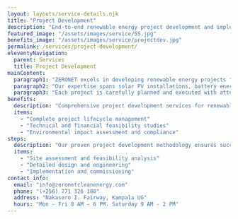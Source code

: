 ```yaml
---
layout: layouts/service-details.njk
title: "Project Development"
description: "End-to-end renewable energy project development and implementation services."
featured_image: "/assets/images/service/55.jpg"
benefits_image: "/assets/images/service/projectdev.jpg"
permalink: /services/project-development/
eleventyNavigation:
  parent: Services
  title: Project Development
mainContent:
  paragraph1: "ZERONET excels in developing renewable energy projects from concept to completion. Our project development team manages every aspect of your sustainable energy initiative, including site assessment, design optimization, permitting, and grid integration. We ensure seamless execution while maintaining focus on cost-effectiveness and environmental responsibility."
  paragraph2: "Our expertise spans solar PV installations, battery energy storage systems (BESS), and clean cooking solutions. We handle complex technical challenges, regulatory requirements, and stakeholder management to deliver successful project outcomes."
  paragraph3: "Each project is carefully planned and executed with attention to detail, ensuring optimal performance, regulatory compliance, and maximum return on investment. Our integrated approach considers both immediate needs and long-term sustainability goals."
benefits:
  description: "Comprehensive project development services for renewable energy initiatives."
  items:
    - "Complete project lifecycle management"
    - "Technical and financial feasibility studies"
    - "Environmental impact assessment and compliance"
steps:
  description: "Our proven project development methodology ensures success."
  items:
    - "Site assessment and feasibility analysis"
    - "Detailed design and engineering"
    - "Implementation and commissioning"
contact_info:
  email: "info@zeronetcleanenergy.com"
  phone: "(+256) 771 326 180"
  address: "Nakasero I. Fairway, Kampala UG"
  hours: "Mon - Fri 8 AM - 6 PM. Saturday 9 AM - 2 PM"
---
```

